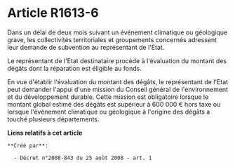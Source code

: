 # Article R1613-6

Dans un délai de deux mois suivant un événement climatique ou géologique grave, les collectivités territoriales et
groupements concernés adressent leur demande de subvention au représentant de l'Etat. 

Le représentant de l'Etat destinataire procède à l'évaluation du montant des dégâts dont la réparation est éligible au
fonds. 

En vue d'établir l'évaluation du montant des dégâts, le représentant de l'Etat peut demander l'appui d'une mission du Conseil
général de l'environnement et du développement durable. Cette mission est obligatoire lorsque le montant global estimé des
dégâts est supérieur à 600 000 € hors taxe ou lorsque l'événement climatique ou géologique à l'origine des dégâts a touché
plusieurs départements.

**Liens relatifs à cet article**

	**Créé par**:

	  - Décret n°2008-843 du 25 août 2008 - art. 1
